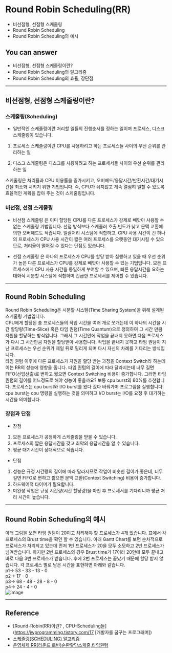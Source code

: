 # Round Robin Scheduling(RR)
<!--Table of Contents-->
- 비선점형, 선점형 스케줄링
- Round Robin Scheduling
- Round Robin Scheduling의 예시

<!-- 어떤 질문을 대답할 수 있어야 하는지-->
## You can answer
- 비선점형, 선점형 스케줄링이란?
- Round Robin Scheduling의 알고리즘
- Round Robin Scheduling의 효율, 장단점
<!--Contents-->

---
## 비선점형, 선점형 스케줄링이란?

### 스케줄링(Scheduling)
- 일반적인 스케줄링이란 처리할 일들의 진행순서를 정하는 일이며 프로세스, 디스크 스케줄링이 있습니다.

1. 프로세스 스케줄링이란 CPU를 사용하려고 하는 프로세스들 사이의 우선 순위를 관리하는 일

2. 디스크 스케줄링은 디스크를 사용하려고 하는 프로세서들 사이의 우선 순위를 관리하는 일

스케줄링은 처리율과 CPU 이용률을 증가시키고, 오버헤드/응답시간/반환시간/대기시간을 최소화 시키기 위한 기법입니다. 즉, CPU가 쉬지않고 계속 열심히 일할 수 있도록 효율적인 계획을 잡아 주는 것이 스케줄링입니다.


### 비선점, 선점 스케줄링
- 비선점 스케줄링 은 이미 할당된 CPU를 다른 프로세스가 강제로 빼앗아 사용할 수 없는 스케줄링 기법입니다. 선점 방식보다 스케줄러 호출 빈도가 낮고 문맥 교환에 의한 오버헤드도 적습니다. 일괄처리 시스템에 적합하고, CPU 사용 시간이 긴 하나의 프로세스가 CPU 사용 시간이 짧은 여러 프로세스를 오랫동안 대기시킬 수 있으므로, 처리율이 떨어질 수 있다는 단점도 있습니다.  

- 선점 스케줄링 은 하나의 프로세스가 CPU를 할당 받아 실행하고 있을 때 우선 순위가 높은 다른 프로세스가 CPU를 강제로 빼앗아 사용할 수 있는 기법입니다. 모든 프로세스에게 CPU 사용 시간을 동일하게 부여할 수 있으며, 빠른 응답시간을 요하는 대화식 시분할 시스템에 적합하며 긴급한 프로세서를 제어할 수 있습니다.  
---
## Round Robin Scheduling
Round Robin Scheduling은 시분할 시스템(Time Sharing System)을 위해 설계된 스케줄링 기법입니다.  
CPU에게 할당된 총 프로세스들의 작업 시간을 여러 개로 쪼개는데 이 하나의 시간을 시간 할당량(Time-Slice) 혹은 타임 퀀텀(Time Quantum)으로 정의하여 그 시간 만큼 자원을 할당하는 방식입니다. 그래서 그 시간안에 작업을 끝내지 못하면 다음 프로세스가 다시 그 시간만큼 자원을 할당받아 사용합니다. 작업을 끝내지 못하고 타임 퀀텀이 지난 프로세스는 우선 순위가 제일 뒤로 밀리게 되며 다시 자신의 차례를 기다리는 방식입니다.  
타임 퀀텀 이후에 다른 프로세스가 자원을 할당 받는 과정을 Context Switch라 하는데 이는 RR의 성능에 영향을 줍니다. 타임 퀀텀의 길이에 따라 달라지는데 너무 길면 FIFO(선입선출)로 변하고 짧으면 Context Switching 비용이 증가합니다. 그러면 타임퀀텀의 길이를 어느정도로 해야 성능이 좋을까요? 보통 cpu burst의 80%를 추천합니다. 프로세스는 cpu burst와  I/O burst를 왔다 갔다 바꿔가며 프로그램을 실행합니다. cpu burst는 cpu 명령을 실행하는 것을 의미하고 I/O burst는 I/O를 요청 후 대기하는 시간을 의미합니다.

### 장점과 단점
- 장점  
1. 모든 프로세스가 공정하게 스케줄링을 받을 수 있습니다.
2. 프로세스의 짧은 응답시간을 갖고 최악의 응답시간을 알 수 있습니다.
3. 평균 대기시간이 상대적으로 적습니다.
- 단점  
1. 성능은 규정 시간량의 길이에 따라 달라지므로 작업이 비슷한 길이가 좋은데, 너무 길면 FIFO로 변하고 짧으면 문맥 교환(Context Switching) 비용이 증가합니다.
2. 하드웨어적 타이머가 필요합니다.
3. 미완성 작업은 규정 시간량(시간 할당량)을 마친 후 프로세서를 기다리니까 평균 처리 시간이 높습니다.

---
## Round Robin Scheduling의 예시
아래 그림을 보면 타임 퀀텀이 20이고 처리해야 할 프로세스가 4개 있습니다. 표에서 각 프로세스의 Brust time을 확인 할 수 있습니다. 아래 Gantt Chart를 보면 순차적으로 프로세스가 처리되고 있는데 먼저 1번 프로세스가 20을 모두 소모하고 2번 프로세스가 넘겨받습니다. 하지만 2번 프로세스의 경우 Brust time가 17이라 20안에 모두 끝내고 바로 다음 3번 프로세스가 받습니다. 후에 2번 프로세스는 끝났기 때문에 할당 받지 않습니다. 각 프로세스 별로 남은 시간을 표현하면 아래와 같습니다.  
p1-> 53 - 33 - 13 - 0  
p2-> 17 - 0  
p3-> 68 - 48 - 28 - 8 - 0  
p4-> 24 - 4 - 0  
![image](https://user-images.githubusercontent.com/22022393/127035819-066f26f6-ad90-4b5a-87e0-ebcec2573418.png)

---
## Reference
- [Round-Robin(RR)이란? , CPU-Scheduling들](https://jwprogramming.tistory.com/17 [개발자를 꿈꾸는 프로그래머])
- [스케줄링(SCHEDULING) 알고리즘](https://reakwon.tistory.com/132)
- [운영체제 RR(라운드 로빈)순환할당스케줄,타임퀀텀](https://jhnyang.tistory.com/158)
